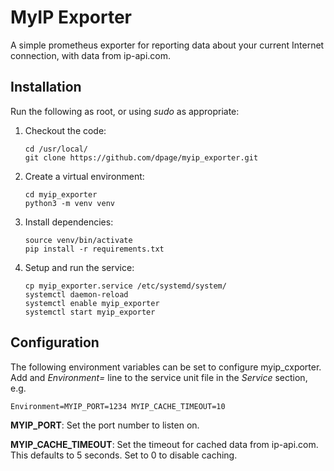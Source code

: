 # MyIP Exporter

A simple prometheus exporter for reporting data about your current Internet 
connection, with data from ip-api.com.

## Installation

Run the following as root, or using *sudo* as appropriate:

1. Checkout the code:
   ```shell
   cd /usr/local/
   git clone https://github.com/dpage/myip_exporter.git
   ```

2. Create a virtual environment:
   ```shell
   cd myip_exporter
   python3 -m venv venv
   ```
   
3. Install dependencies:
   ```shell
   source venv/bin/activate
   pip install -r requirements.txt
   ```

4. Setup and run the service:
   ```shell
   cp myip_exporter.service /etc/systemd/system/
   systemctl daemon-reload
   systemctl enable myip_exporter
   systemctl start myip_exporter
   ```
   
## Configuration

The following environment variables can be set to configure myip_cxporter. Add
and *Environment=* line to the service unit file in the *Service* section, e.g.

```shell
Environment=MYIP_PORT=1234 MYIP_CACHE_TIMEOUT=10
```

**MYIP_PORT**: Set the port number to listen on.

**MYIP_CACHE_TIMEOUT**: Set the timeout for cached data from ip-api.com. This 
defaults to 5 seconds. Set to 0 to disable caching.
